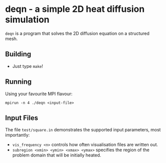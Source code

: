 # deqn - a simple 2D heat diffusion simulation

`deqn` is a program that solves the 2D diffusion equation on a structured mesh.

## Building

- Just type `make`!

## Running

Using your favourite MPI flavour:

    mpirun -n 4 ./deqn <input-file>

## Input Files

The file `test/square.in` demonstrates the supported input parameters, most importantly:

- `vis_frequency <n>` controls how often visualisation files are written out.
- `subregion <xmin> <ymin> <xmax> <ymax>` specifies the region of the problem domain that will be initially heated.
